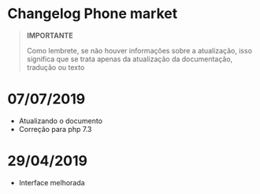 # Changelog Phone market

>**IMPORTANTE**
>
>Como lembrete, se não houver informações sobre a atualização, isso significa que se trata apenas da atualização da documentação, tradução ou texto

# 07/07/2019

- Atualizando o documento
- Correção para php 7.3

# 29/04/2019

- Interface melhorada
